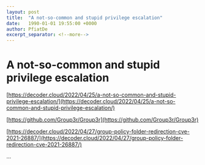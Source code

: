 ```yaml
---
layout: post
title:  "A not-so-common and stupid privilege escalation"
date:   1990-01-01 19:55:00 +0000
author: PfiatDe
excerpt_separator: <!--more-->
---
```


# A not-so-common and stupid privilege escalation

[https://decoder.cloud/2022/04/25/a-not-so-common-and-stupid-privilege-escalation/](https://decoder.cloud/2022/04/25/a-not-so-common-and-stupid-privilege-escalation/)

[https://github.com/Group3r/Group3r](https://github.com/Group3r/Group3r)

[https://decoder.cloud/2022/04/27/group-policy-folder-redirection-cve-2021-26887/](https://decoder.cloud/2022/04/27/group-policy-folder-redirection-cve-2021-26887/)

...
<!--more-->
